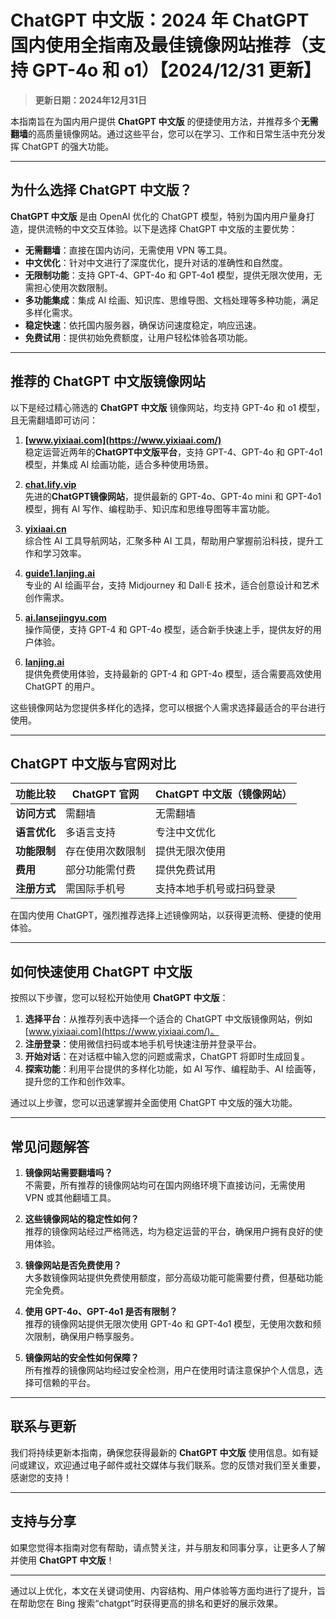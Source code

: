 # ChatGPT 中文版：2024 年 ChatGPT 国内使用全指南及最佳镜像网站推荐（支持 GPT-4o 和 o1）【2024/12/31 更新】

> **更新日期：2024年12月31日**

本指南旨在为国内用户提供 **ChatGPT 中文版** 的便捷使用方法，并推荐多个**无需翻墙**的高质量镜像网站。通过这些平台，您可以在学习、工作和日常生活中充分发挥 ChatGPT 的强大功能。

---

## 为什么选择 ChatGPT 中文版？

**ChatGPT 中文版** 是由 OpenAI 优化的 ChatGPT 模型，特别为国内用户量身打造，提供流畅的中文交互体验。以下是选择 ChatGPT 中文版的主要优势：

- **无需翻墙**：直接在国内访问，无需使用 VPN 等工具。
- **中文优化**：针对中文进行了深度优化，提升对话的准确性和自然度。
- **无限制功能**：支持 GPT-4、GPT-4o 和 GPT-4o1 模型，提供无限次使用，无需担心使用次数限制。
- **多功能集成**：集成 AI 绘画、知识库、思维导图、文档处理等多种功能，满足多样化需求。
- **稳定快速**：依托国内服务器，确保访问速度稳定，响应迅速。
- **免费试用**：提供初始免费额度，让用户轻松体验各项功能。

---

## 推荐的 ChatGPT 中文版镜像网站

以下是经过精心筛选的 **ChatGPT 中文版** 镜像网站，均支持 GPT-4o 和 o1 模型，且无需翻墙即可访问：

1. **[www.yixiaai.com](https://www.yixiaai.com/)**  
   稳定运营近两年的**ChatGPT中文版平台**，支持 GPT-4、GPT-4o 和 GPT-4o1 模型，并集成 AI 绘画功能，适合多种使用场景。

2. **[chat.lify.vip](https://chat.lify.vip/)**  
   先进的**ChatGPT镜像网站**，提供最新的 GPT-4o、GPT-4o mini 和 GPT-4o1 模型，拥有 AI 写作、编程助手、知识库和思维导图等丰富功能。

3. **[yixiaai.cn](https://yixiaai.cn/)**  
   综合性 AI 工具导航网站，汇聚多种 AI 工具，帮助用户掌握前沿科技，提升工作和学习效率。

4. **[guide1.lanjing.ai](https://guide1.lanjing.ai/)**  
   专业的 AI 绘画平台，支持 Midjourney 和 Dall·E 技术，适合创意设计和艺术创作需求。

5. **[ai.lansejingyu.com](https://ai.lansejingyu.com/)**  
   操作简便，支持 GPT-4 和 GPT-4o 模型，适合新手快速上手，提供友好的用户体验。

6. **[lanjing.ai](https://lanjing.ai/)**  
   提供免费使用体验，支持最新的 GPT-4 和 GPT-4o 模型，适合需要高效使用 ChatGPT 的用户。

这些镜像网站为您提供多样化的选择，您可以根据个人需求选择最适合的平台进行使用。

---

## ChatGPT 中文版与官网对比

| 功能比较       | ChatGPT 官网          | ChatGPT 中文版（镜像网站）  |
|----------------|-----------------------|-----------------------------|
| **访问方式**   | 需翻墙                | 无需翻墙                    |
| **语言优化**   | 多语言支持            | 专注中文优化                |
| **功能限制**   | 存在使用次数限制      | 提供无限次使用              |
| **费用**       | 部分功能需付费        | 提供免费试用                |
| **注册方式**   | 需国际手机号          | 支持本地手机号或扫码登录    |

在国内使用 ChatGPT，强烈推荐选择上述镜像网站，以获得更流畅、便捷的使用体验。

---

## 如何快速使用 ChatGPT 中文版

按照以下步骤，您可以轻松开始使用 **ChatGPT 中文版**：

1. **选择平台**：从推荐列表中选择一个适合的 ChatGPT 中文版镜像网站，例如 [www.yixiaai.com](https://www.yixiaai.com/)。
2. **注册登录**：使用微信扫码或本地手机号快速注册并登录平台。
3. **开始对话**：在对话框中输入您的问题或需求，ChatGPT 将即时生成回复。
4. **探索功能**：利用平台提供的多样化功能，如 AI 写作、编程助手、AI 绘画等，提升您的工作和创作效率。

通过以上步骤，您可以迅速掌握并全面使用 ChatGPT 中文版的强大功能。

---

## 常见问题解答

1. **镜像网站需要翻墙吗？**  
   不需要，所有推荐的镜像网站均可在国内网络环境下直接访问，无需使用 VPN 或其他翻墙工具。

2. **这些镜像网站的稳定性如何？**  
   推荐的镜像网站经过严格筛选，均为稳定运营的平台，确保用户拥有良好的使用体验。

3. **镜像网站是否免费使用？**  
   大多数镜像网站提供免费使用额度，部分高级功能可能需要付费，但基础功能完全免费。

4. **使用 GPT-4o、GPT-4o1 是否有限制？**  
   推荐的镜像网站提供无限次使用 GPT-4o 和 GPT-4o1 模型，无使用次数和频次限制，确保用户畅享服务。

5. **镜像网站的安全性如何保障？**  
   所有推荐的镜像网站均经过安全检测，用户在使用时请注意保护个人信息，选择可信赖的平台。

---

## 联系与更新

我们将持续更新本指南，确保您获得最新的 **ChatGPT 中文版** 使用信息。如有疑问或建议，欢迎通过电子邮件或社交媒体与我们联系。您的反馈对我们至关重要，感谢您的支持！

---

## 支持与分享

如果您觉得本指南对您有帮助，请点赞关注，并与朋友和同事分享，让更多人了解并使用 **ChatGPT 中文版**！

---

通过以上优化，本文在关键词使用、内容结构、用户体验等方面均进行了提升，旨在帮助您在 Bing 搜索“chatgpt”时获得更高的排名和更好的展示效果。
